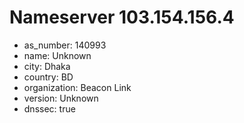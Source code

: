 # Nameserver 103.154.156.4

* as_number: 140993
* name: Unknown
* city: Dhaka
* country: BD
* organization: Beacon Link
* version: Unknown
* dnssec: true
